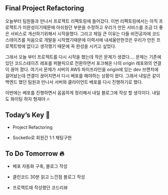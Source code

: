 ## Final Project Refactoring  

오늘부터 팀원들과 만나서 프로젝트 리펙토링에 들어갔다. 이번 리펙토링에서는 아직 프로젝트가 미완성이기때문에 아쉬웠던 부분을 수정하고 우리가 만든 서비스를 조금 더 좋은 서비스로 개선하기위해서 시작을했다. 그리고 제일 큰 이유는 다들 비전공자에 코드스테이츠를 처음으로 개발을 시작했기때문에 이력서에 내세울만한것은 우리가 만든 프로젝트밖에 없다고 생각했기 때문에 꼭 완성을 시키고 싶었다.  

그래서 오늘 부터 프로젝트를 다시 시작을 했는데 작은 문제가 생겼다.... 문제는 기존에 있던 코드스테이츠 레포를 퍼블릭으로 전환하면서 포크해온 나의 origin 레포와의 연결이 끊어 졌다. 여기서 문제가 서버의 AWS 파이프라인을  origin에 있는 dev 브랜치에 걸어놨는데 연결이 끊어지면서 다시 베포를 해야하는 상황이 왔다. 그래서 내일은 같이 백엔드 했던 팀원과 만나서 서버와 클라이언트 베포를 다시 진행하기로 했다.  

이번에는 베포를 진행하면서 꼼꼼하게 정리해서 내일 블로그에 작성 할 생각이다. 내일도 화이팅 하자 형재야 🔥  


## Today’s Key 🔑

* Project Refactoring 

* SocketIo로 회원간 1:1 채팅구현

## To Do Tomorrow 🔥

* 베포 자동화 구축, 블로그 작성

* 클린코드 30분 읽고 느낀점 블로그 작성

* 프로젝트때 작성했던 코드리뷰